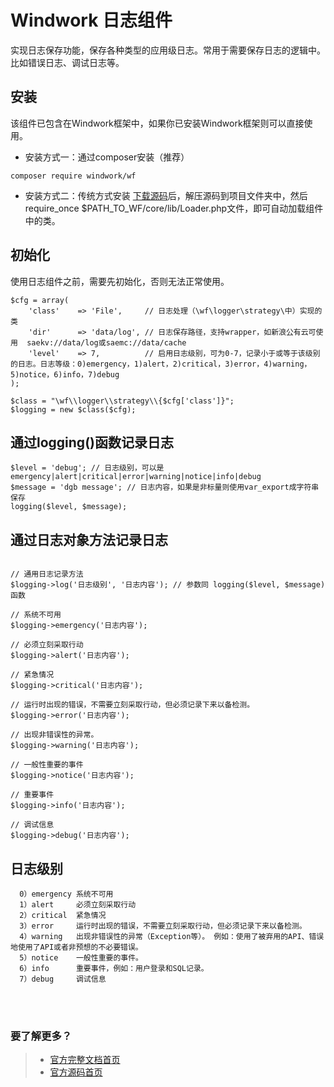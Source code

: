 Windwork 日志组件
========================
实现日志保存功能，保存各种类型的应用级日志。常用于需要保存日志的逻辑中。比如错误日志、调试日志等。

## 安装
该组件已包含在Windwork框架中，如果你已安装Windwork框架则可以直接使用。

- 安装方式一：通过composer安装（推荐）
```
composer require windwork/wf
```

- 安装方式二：传统方式安装
[下载源码](https://github.com/windwork/wf/releases)后，解压源码到项目文件夹中，然后require_once $PATH_TO_WF/core/lib/Loader.php文件，即可自动加载组件中的类。

## 初始化
使用日志组件之前，需要先初始化，否则无法正常使用。
```
$cfg = array(
    'class'    => 'File',     // 日志处理（\wf\logger\strategy\中）实现的类
    'dir'      => 'data/log', // 日志保存路径，支持wrapper，如新浪公有云可使用  saekv://data/log或saemc://data/cache
    'level'    => 7,          // 启用日志级别，可为0-7，记录小于或等于该级别的日志。日志等级：0)emergency，1)alert，2)critical，3)error，4)warning，5)notice，6)info，7)debug
);

$class = "\wf\\logger\\strategy\\{$cfg['class']}";
$logging = new $class($cfg);

```

## 通过logging()函数记录日志

```
$level = 'debug'; // 日志级别，可以是 emergency|alert|critical|error|warning|notice|info|debug
$message = 'dgb message'; // 日志内容，如果是非标量则使用var_export成字符串保存
logging($level, $message);
```

## 通过日志对象方法记录日志

```

// 通用日志记录方法
$logging->log('日志级别', '日志内容'); // 参数同 logging($level, $message)函数

// 系统不可用
$logging->emergency('日志内容');

// 必须立刻采取行动
$logging->alert('日志内容');

// 紧急情况
$logging->critical('日志内容');

// 运行时出现的错误，不需要立刻采取行动，但必须记录下来以备检测。
$logging->error('日志内容');

// 出现非错误性的异常。
$logging->warning('日志内容');

// 一般性重要的事件
$logging->notice('日志内容');

// 重要事件
$logging->info('日志内容');

// 调试信息
$logging->debug('日志内容');

```

## 日志级别
```
  0）emergency 系统不可用
  1）alert     必须立刻采取行动
  2）critical  紧急情况
  3）error     运行时出现的错误，不需要立刻采取行动，但必须记录下来以备检测。
  4）warning   出现非错误性的异常（Exception等）。 例如：使用了被弃用的API、错误地使用了API或者非预想的不必要错误。
  5）notice    一般性重要的事件。
  6）info      重要事件，例如：用户登录和SQL记录。
  7）debug     调试信息
```



<br />  
<br />  

### 要了解更多？  
> - [官方完整文档首页](http://docs.windwork.org/manual/)  
> - [官方源码首页](https://github.com/windwork)  
